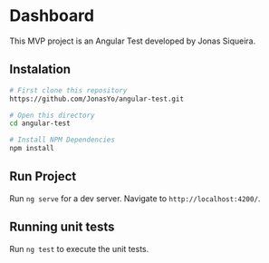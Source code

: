 # Dashboard

This MVP project is an Angular Test developed by Jonas Siqueira.

## Instalation

```bash
# First clone this repository
https://github.com/JonasYo/angular-test.git

# Open this directory
cd angular-test

# Install NPM Dependencies
npm install
```

## Run Project

Run `ng serve` for a dev server. Navigate to `http://localhost:4200/`.

## Running unit tests

Run `ng test` to execute the unit tests.
